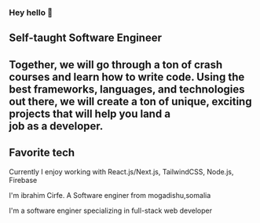 ### Hey hello  👋

## Self-taught Software Engineer
## Together, we will go through a ton of crash courses and learn how to write code. Using the best frameworks, languages, and technologies out there, we will create a ton of unique, exciting projects that will help you land a job as a developer.

## Favorite tech
Currently I enjoy working with React.js/Next.js, TailwindCSS, Node.js, Firebase


 I'm ibrahim Cirfe. A Software enginer from mogadishu,somalia 
 
 I'm a software enginer specializing in full-stack web developer


